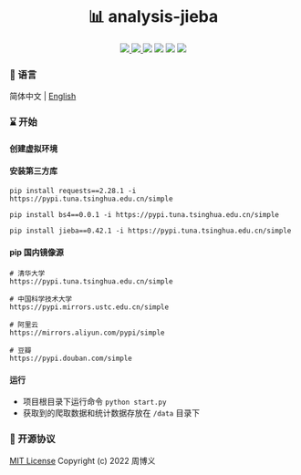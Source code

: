 <h1 align="center">📊 analysis-jieba</h1>

<p align="center">
<a target="_blank" href="https://github.com/zhouboyi1998/analysis-jieba"> 
<img src="https://img.shields.io/github/stars/zhouboyi1998/analysis-jieba?logo=github">
</a>
<a target="_blank" href="https://opensource.org/licenses/MIT"> 
<img src="https://img.shields.io/badge/license-MIT-red"> 
</a>
<img src="https://img.shields.io/badge/Python-3.7-blue">
<img src="https://img.shields.io/badge/Requests-2.28.1-blue">
<img src="https://img.shields.io/badge/BS4-0.0.1-blue">
<img src="https://img.shields.io/badge/Jieba-0.42.1-blue">
</p>

### 📖 语言

简体中文 | [English](./README.en.md)

### ⌛ 开始

#### 创建虚拟环境

#### 安装第三方库

```
pip install requests==2.28.1 -i https://pypi.tuna.tsinghua.edu.cn/simple

pip install bs4==0.0.1 -i https://pypi.tuna.tsinghua.edu.cn/simple

pip install jieba==0.42.1 -i https://pypi.tuna.tsinghua.edu.cn/simple
```

#### pip 国内镜像源

```
# 清华大学
https://pypi.tuna.tsinghua.edu.cn/simple

# 中国科学技术大学
https://pypi.mirrors.ustc.edu.cn/simple

# 阿里云
https://mirrors.aliyun.com/pypi/simple

# 豆瓣
https://pypi.douban.com/simple
```

#### 运行

* 项目根目录下运行命令 `python start.py`
* 获取到的爬取数据和统计数据存放在 `/data` 目录下

### 📜 开源协议

[MIT License](https://opensource.org/licenses/MIT) Copyright (c) 2022 周博义
